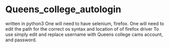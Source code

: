 # Queens_college_autologin
written in python3
One will need to have selenium, firefox.
One will need to edit the path for the correct os syntax and location of of firefox driver
To use simply edit and replace username with Queens college cams account, and password.
